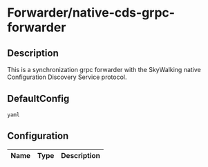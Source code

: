 # Forwarder/native-cds-grpc-forwarder
## Description
This is a synchronization grpc forwarder with the SkyWalking native Configuration Discovery Service protocol.
## DefaultConfig
```yaml```
## Configuration
|Name|Type|Description|
|----|----|-----------|

